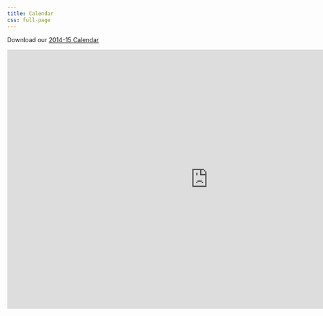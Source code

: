 ```yaml
---
title: Calendar
css: full-page
---
```


Download our [2014-15 Calendar](/files/calendar_2014_15.pdf)

<iframe src="https://www.google.com/calendar/embed?showTitle=0&amp;showCalendars=0&amp;showTz=0&amp;height=600&amp;wkst=1&amp;bgcolor=%23FFFFFF&amp;src=v193paea37q7h88afp57jutic0%40group.calendar.google.com&amp;color=%231B887A&amp;ctz=America%2FLos_Angeles" style=" border-width:0 " width="930" height="600" frameborder="0" scrolling="no">
</iframe>
